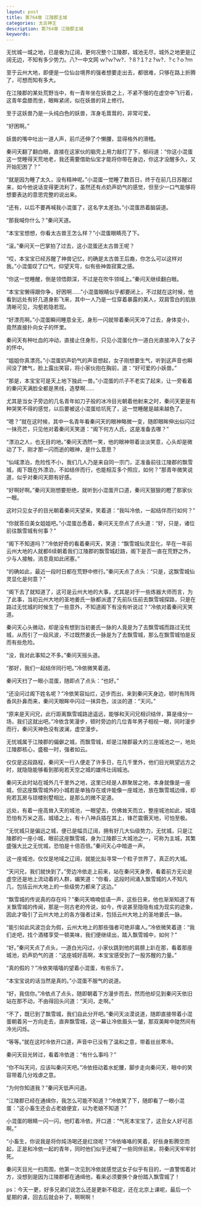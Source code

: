 ```yaml
---
layout: post
title: 第764章 江陵郡主城
categories: 太古神王
description: 第764章 江陵郡主城
keywords:
---
```


无忧城一城之地，已是极为辽阔，更何况整个江陵郡，城池无尽，城外之地更是辽阔无边，不知有多少势力。八?一中文网   ｗ?ｗ?ｗ?．?８?１?ｚ?ｗ?．?ｃ?ｏ?ｍ

至于云州大地，即便是一位仙台境界的强者想要走出去，都很难，只够在路上折腾了，可想而知有多大。

在江陵郡的某处荒野当中，有一青年坐在妖兽之上，不紧不慢的在虚空中飞行着，这青年盘膝而坐，眼眸紧闭，似在妖兽的背上修行。

至于这妖兽乃是一头纯白色的妖兽，浑身毛茸茸的，非常可爱。

“好困啊。”

妖兽的嘴中吐出一道人声，前爪还伸了个懒腰，显得格外的滑稽。

秦问天翻了翻白眼，直接在这家伙的脑壳上用力敲打了下，郁闷道：“你这小混蛋这一觉睡得天荒地老，我还需要借助仙宝才能将你带在身边，你这才没醒多久，又开始犯困了？”

“就是因为睡了太久，没有精神呢。”小混蛋一觉睡了数百日，终于在前几日苏醒过来，如今他说话变得更流利了，虽然还有点奶声奶气的感觉，但至少一口气能够将想要表达的意思完整的说出来。

“还有，以后不要再喊我小混蛋了，这名字太差劲。”小混蛋昂着脑袋道。

“那我喊你什么？”秦问天道。

“本宝宝想想，你看太古兽王怎么样？”小混蛋眼睛亮了下。

“滚。”秦问天一巴掌拍了过去，这小混蛋还太古兽王呢？

“哎，本宝宝已经苏醒了神兽记忆，的确是太古兽王后裔，你怎么可以这样对我。”小混蛋叹了口气，仰望天穹，似有些神兽寂寞之感。

“你这一觉睡醒，倒是领悟颇深，不过是在吹牛领域上。”秦问天继续翻白眼。

“本宝宝懒得跟你争，好困啊……”小混蛋眼睛似乎都要闭上，不过就在这时候，他看到远处有好几道身影飞来，其中一人乃是一位穿着暴露的美人，双肩雪白的肌肤清晰可见，沟壑若隐若现。

“好漂亮啊。”小混蛋瞬间睡意全无，身形一闪就带着秦问天冲了过去，身体变小，竟然直接扑向女子的怀里。

秦问天有种吐血的冲动，直接止住身形，只见小混蛋化作一道白光直接冲入了女子的怀中。

“姐姐你真漂亮。”小混蛋奶声奶气的声音想起，女子刚想要生气，听到这声音也瞬间没了脾气，脸上露出笑容，将小家伙抱在胸前，道：“好可爱的小妖兽。”

“那是，本宝宝可是天上地下独此一兽。”小混蛋的爪子不老实了起来，让一旁看着的秦问天满脸全都是黑线，造孽啊……

尤其是当女子旁边的几名青年如刀子般的冰冷目光朝着他射来之时，秦问天更是有种哭笑不得的感觉，以后要被这小混蛋给坑死了，这一觉睡醒是越来越色了。

“嗯？”就在这时候，其中一名青年看秦问天的眼神略微一变，随即眼眸伸出似闪过一抹亮芒，只见他对着秦问天笑道：“阁下何方人氏，这是准备去哪？”

“漂泊之人，也无目的地。”秦问天洒然一笑，他的眼神带着淡淡笑意，心头却是微动了下，刚才那一闪而逝的眼神，是什么意思？

“仙域漂泊，危险性不小，我们几人乃是来自同一宗门，正准备前往江陵郡的飘雪城，阁下既在外漂泊，不如结伴而行，也能相互多个照应，如何？”那青年微笑说道，似乎对秦问天颇有好感。

“好啊好啊。”秦问天刚想要拒绝，就听到小混蛋开口道，秦问天狠狠的瞪了那家伙一眼。

这时只见女子的目光朝着秦问天望来，笑着道：“我叫冷依，一起结伴而行如何？”

“你就答应美女姐姐吧。”小混蛋怂恿着，秦问天无奈点了点头道：“好，只是，诸位前往飘雪城有何事？”

“阁下不知道吗？”冷依好奇的看着秦问天，笑道：“飘雪城仙灵显化，早在一年前云州大地的人就都6续朝着我们江陵郡的飘雪城赶路，阁下是否一直在荒野之外，少与人接触，消息竟如此闭塞。”

“的确如此，最近一段时日都在荒野中修行。”秦问天点了点头：“只是，这飘雪城仙灵显化是何意？”

“阁下去了就知道了，这可是云州大地的大事，尤其是对于一些炼器大师而言，为了此事，当初云州大地的圣地姜氏一脉都派遣了先前队伍前去飘雪城探路，只是在路过无忧城的时候生了一些意外，不知道阁下有没有听说过？”冷依对着秦问天笑道。

秦问天心头微动，却是没有想到当初姜氏一脉的人竟是为了去飘雪城而路过无忧城，从而引了一段风波，不过既然姜氏一脉是为了去飘雪城，那么在飘雪城怕是反而有些危险。

“没，我对此事知之不多。”秦问天摇头道。

“那好，我们一起结伴同行吧。”冷依微笑着道。

秦问天扫了一眼小混蛋，随即点了点头：“也好。”

“还没问过阁下姓名呢？”冷依笑容灿烂，迈步而出，来到秦问天身边，顿时有阵阵香风扑鼻而来，秦问天眼眸中闪过一抹异色，淡淡的道：“天问。”

“原来是天问兄，此行距离飘雪城路途遥远，能够和天问兄相识结伴，算是缘分一场，我们这就出吧。”冷依含笑漫步，顿时旁边的几位青年男子相视一眼，同时漫步而行，秦问天神色没有波澜，虚空漫步。

无忧城属于江陵郡的偏僻之城，而飘雪城，却是江陵郡最大的三座城池之一，地处江陵郡核心，盛极一时，强者如云。

仅仅是这段路程，秦问天一行人便走了许多日，在几千里外，他们目光眺望远方之时，就隐隐能够看到那宛若天空之城的雄伟壮阔城池。

秦问天此时站在城外几千里外之地，这里已经是人群聚居之地，本身就像是一座城，但这座飘雪城外的小城若是单独存在或许能像一座城池，放在飘雪城边缘，却宛若瓦房与琼楼别墅相比，是那么的微不足道。

远处，有着一座高耸入天的城池，一眼望去，仿佛耸天而立，整座城池如此，城墙恐怕有万米之高，城墙之上，有十八神兵插在其上，锋芒震慑天地，可怕至极。

“无忧城只是偏远之城，便已是幅员辽阔，拥有好几大仙级势力，无忧城，只是江陵郡的一座小城，眼前这座飘雪城，身为江陵郡三大城池之一，可称为主城，其繁盛强大比之无忧城，恐怕是十倍百倍。”秦问天心中暗道一声。

这一座城池，仅仅是地域之辽阔，就能比拟寻常一个粒子世界了，真正的大城。

“天问兄，我们就快到了。”旁边冷依走上前来，站在秦问天身旁，看着前方无论是虚空还是地上流动着的人群，媚笑道：“你看，这段时间涌入飘雪城的人不知凡几，包括云州大地上的一些级势力都来了这边。”

“飘雪城的传说真的存在吗？”秦问天喃喃低语一声，这些日来，他也渐渐知道了有关飘雪城的传闻，那是一则古老的传说，如今，传说甚至隐隐有成为现实的迹象，因此才吸引了云州大地上的各方强者过来，包括云州大地上的圣地姜氏一脉。

“能引如此风波岂会为假，云州大地上的那些强者可绝非庸人。”冷依微笑着道：“我们走吧，找个酒楼享受一顿美味，我们便继续出，踏入飘雪城中，如何？”

“好。”秦问天点了点头，一道白光闪过，小家伙跳到他的肩膀上趴在那，看着那座城池，奶声奶气的道：“这座城好高啊，本宝宝感受到了一股苏醒的力量。”

“真的假的？”冷依笑嘻嘻的望着小混蛋，有些乐了。

“本宝宝说的话当然是真的。”小混蛋不服气的说道。

“好，我信你。”冷依点了点头，随即朝着下方漫步而去，然而他却见到秦问天依旧站在那不动，不由得回头问道：“天问，走啊。”

“不了，既已到了飘雪城，我们自此分开吧。”秦问天淡漠说道，随即直接带着小混蛋朝着另一方向走去，直奔飘雪城，这一幕让冷依眉头一皱，那双美眸中陡然间有冷光闪烁。

“等等。”就在这时冷依开口道，声音中已没有了温和之意，带着丝丝寒冷。

秦问天目光转过，看着冷依道：“有什么事吗？”

“你不叫天问，应该叫秦问天吧。”冷依扭动着水蛇腰，脚步走向秦问天，眼中的笑容带着几分戏虐之意。

“为何你知道我？”秦问天低声问道。

“江陵郡已经在通缉你，我怎么可能不知道？”冷依笑了下，随即看了一眼小混蛋：“这小畜生还会占老娘便宜，以为老娘不知道？”

小混蛋的眼睛一闪一闪，他盯着冷依，开口道：“气死本宝宝了，这丑女人好可恶啊。”

“小畜生，你说我是将你炖汤喝还是红烧呢？”冷依咯咯的笑着，好些身影腾空而起，正是和冷依一起的青年，同时他们似乎还喊了一些同伴前来，将秦问天牢牢封死。

秦问天目光一扫周围，他第一次见到冷依就感觉这女子似乎有目的，一直警惕着对方，没想到是因为江陵郡都在通缉他，看来必须要换个身份踏入飘雪城了！

ps：今天一更，好多兄弟们说怎么还是更新不稳定，还在北京上课呢，最后一个星期的课，回去后就会补了，啊啊啊！
